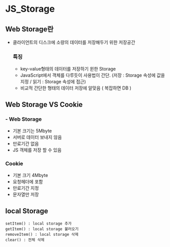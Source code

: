 # JS_Storage

## Web Storage란
- 클라이언트의 디스크에 소량의 데이터를 저장해두기 위한 저장공간
    ### 특징
    - key-value형태의 데이터를 저장하기 윈한 Storage
    - JavaScript에서 객체를 다루듯이 사용법이 간단.
        (저장 : Storage 속성에 값을 지정 / 읽기 : Storage 속성에 접근)
    - 비교적 간단한 형태의 데이터 저장에 알맞음 ( 복잡하면 DB )

## Web Storage VS Cookie
### - Web Storage
- 기본 크기는 5Mbyte
- 서버로 데이터 보내지 않음
- 만료기간 없음
- JS 객체를 저장 할 수 있음
### Cookie
- 기본 크기 4Mbyte
- 요청헤더에 포함
- 만료기간 지정
- 문자열만 저장

## local Storage
~~~
setItem() : local storage 추가
getItem() : local storage 불러오기
removeItem() : local storage 삭제
clear() : 전체 삭제
~~~
